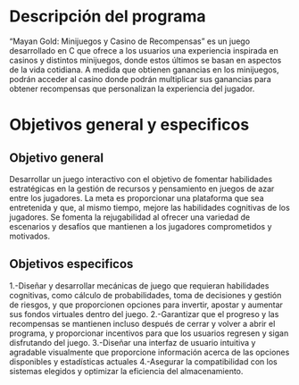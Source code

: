 # Descripción del programa
“Mayan Gold: Minijuegos y Casino de Recompensas” es un juego desarrollado en C que ofrece a los usuarios una experiencia inspirada en casinos y distintos minijuegos, donde estos últimos se basan en aspectos de la vida cotidiana. A medida que obtienen ganancias en los minijuegos, podrán acceder al casino donde podrán multiplicar sus ganancias para obtener recompensas que personalizan la experiencia del jugador.

# Objetivos general y especificos

## Objetivo general

Desarrollar un juego interactivo con el objetivo de fomentar habilidades estratégicas en la gestión de recursos y pensamiento en juegos de azar entre los jugadores. La meta es proporcionar una plataforma que sea entretenida y que, al mismo tiempo, mejore las habilidades cognitivas de los jugadores. Se fomenta la rejugabilidad al ofrecer una variedad de escenarios y desafíos que mantienen a los jugadores comprometidos y motivados.

## Objetivos especificos
1.-Diseñar y desarrollar mecánicas de juego que requieran habilidades cognitivas, como cálculo de probabilidades, toma de decisiones y gestión de riesgos, y que proporcionen opciones para invertir, apostar y aumentar sus fondos virtuales dentro del juego.
2.-Garantizar que el progreso y las recompensas se mantienen incluso después de cerrar y volver a abrir el programa, y proporcionar incentivos para que los usuarios regresen y sigan disfrutando del juego.
3.-Diseñar una interfaz de usuario intuitiva y agradable visualmente que proporcione información acerca de las opciones disponibles y estadísticas actuales
4.-Asegurar la compatibilidad con los sistemas elegidos y optimizar la eficiencia del almacenamiento.

